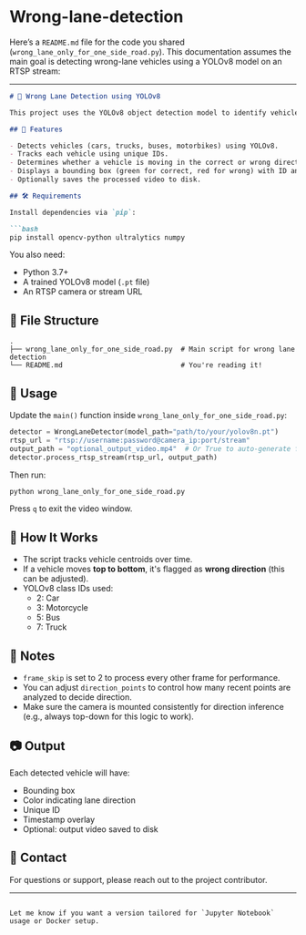 # Wrong-lane-detection
Here’s a `README.md` file for the code you shared (`wrong_lane_only_for_one_side_road.py`). This documentation assumes the main goal is detecting wrong-lane vehicles using a YOLOv8 model on an RTSP stream:

---

```markdown
# 🚦 Wrong Lane Detection using YOLOv8

This project uses the YOLOv8 object detection model to identify vehicles moving in the **wrong direction** on a **one-sided road** by analyzing video from an RTSP stream.

## 📌 Features

- Detects vehicles (cars, trucks, buses, motorbikes) using YOLOv8.
- Tracks each vehicle using unique IDs.
- Determines whether a vehicle is moving in the correct or wrong direction based on its trajectory.
- Displays a bounding box (green for correct, red for wrong) with ID and timestamp.
- Optionally saves the processed video to disk.

## 🛠️ Requirements

Install dependencies via `pip`:

```bash
pip install opencv-python ultralytics numpy
```

You also need:
- Python 3.7+
- A trained YOLOv8 model (`.pt` file)
- An RTSP camera or stream URL

## 📂 File Structure

```
.
├── wrong_lane_only_for_one_side_road.py  # Main script for wrong lane detection
└── README.md                             # You're reading it!
```

## 🚀 Usage

Update the `main()` function inside `wrong_lane_only_for_one_side_road.py`:

```python
detector = WrongLaneDetector(model_path="path/to/your/yolov8n.pt")
rtsp_url = "rtsp://username:password@camera_ip:port/stream"
output_path = "optional_output_video.mp4"  # Or True to auto-generate filename
detector.process_rtsp_stream(rtsp_url, output_path)
```

Then run:

```bash
python wrong_lane_only_for_one_side_road.py
```

Press `q` to exit the video window.

## 🧠 How It Works

- The script tracks vehicle centroids over time.
- If a vehicle moves **top to bottom**, it's flagged as **wrong direction** (this can be adjusted).
- YOLOv8 class IDs used: 
  - 2: Car
  - 3: Motorcycle
  - 5: Bus
  - 7: Truck

## 📝 Notes

- `frame_skip` is set to 2 to process every other frame for performance.
- You can adjust `direction_points` to control how many recent points are analyzed to decide direction.
- Make sure the camera is mounted consistently for direction inference (e.g., always top-down for this logic to work).

## 📷 Output

Each detected vehicle will have:
- Bounding box
- Color indicating lane direction
- Unique ID
- Timestamp overlay
- Optional: output video saved to disk

## 📧 Contact

For questions or support, please reach out to the project contributor.

---

```

Let me know if you want a version tailored for `Jupyter Notebook` usage or Docker setup.
